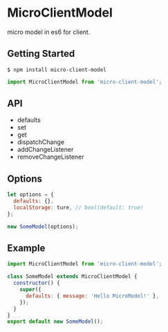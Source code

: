 # MicroClientModel
micro model in es6 for client.

## Getting Started

```
$ npm install micro-client-model
```

```javascript
import MicroClientModel from 'micro-client-model';
```

## API

- defaults
- set
- get
- dispatchChange
- addChangeListener
- removeChangeListener

## Options

```javascript
let options = {
  defaults: {},
  localStorage: ture, // bool(default: true)
};

new SomeModel(options);
```

## Example

```javascript
import MicroClientModel from 'micro-client-model';

class SomeModel extends MicroClientModel {
  constructor() {
    super({
      defaults: { message: 'Hello MicroModel!' },
    });
  }
}
export default new SomeModel();
```
